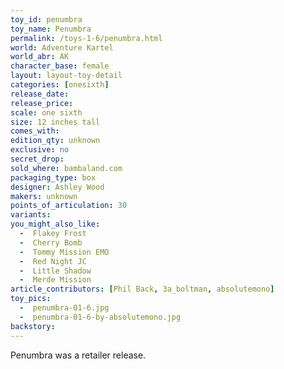 ```yaml
---
toy_id: penumbra
toy_name: Penumbra
permalink: /toys-1-6/penumbra.html
world: Adventure Kartel
world_abr: AK
character_base: female
layout: layout-toy-detail
categories: [onesixth]
release_date: 
release_price: 
scale: one sixth
size: 12 inches tall
comes_with: 
edition_qty: unknown
exclusive: no
secret_drop:
sold_where: bambaland.com
packaging_type: box
designer: Ashley Wood
makers: unknown
points_of_articulation: 30
variants: 
you_might_also_like:
  -  Flakey Frost
  -  Cherry Bomb
  -  Tommy Mission EMO
  -  Red Night JC  
  -  Little Shadow
  -  Merde Mission
article_contributors: [Phil Back, 3a_boltman, absolutemono]
toy_pics: 
  -  penumbra-01-6.jpg
  -  penumbra-01-6-by-absolutemono.jpg
backstory:
---
```


Penumbra was a retailer release.


